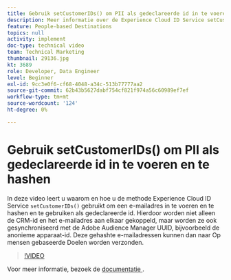```yaml
---
title: Gebruik setCustomerIDs() om PII als gedeclareerde id in te voeren en te hashen
description: Meer informatie over de Experience Cloud ID Service setCustomerIDs()-methode om een e-mailadres in te voeren en te hashen. Leer hoe u deze gebruikt als gedeclareerde id.
feature: People-based Destinations
topics: null
activity: implement
doc-type: technical video
team: Technical Marketing
thumbnail: 29136.jpg
kt: 3689
role: Developer, Data Engineer
level: Beginner
exl-id: 9cc3e0f6-cf68-4048-a34c-513b77777aa2
source-git-commit: 62b43b5627dabf754cf821f974a56c60989ef7ef
workflow-type: tm+mt
source-wordcount: '124'
ht-degree: 0%

---
```


# Gebruik setCustomerIDs() om PII als gedeclareerde id in te voeren en te hashen

In deze video leert u waarom en hoe u de methode Experience Cloud ID Service `setCustomerIDs()` gebruikt om een e-mailadres in te voeren en te hashen en te gebruiken als gedeclareerde id. Hierdoor worden niet alleen de CRM-id en het e-mailadres aan elkaar gekoppeld, maar worden ze ook gesynchroniseerd met de Adobe Audience Manager UUID, bijvoorbeeld de anonieme apparaat-id. Deze gehashte e-mailadressen kunnen dan naar Op mensen gebaseerde Doelen worden verzonden.

>[!VIDEO](https://video.tv.adobe.com/v/29136/?quality=12)

Voor meer informatie, bezoek de [ documentatie ](https://experienceleague.adobe.com/docs/id-service/using/reference/hashing-support.html?lang=nl-NL).
